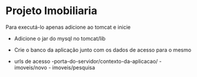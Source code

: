 # Projeto Imobiliaria
Para executá-lo apenas adicione ao tomcat e inicie

- Adicione o jar do mysql no tomcat/lib

- Crie o banco da aplicação junto com os dados de acesso para o mesmo

- urls de acesso
	-porta-do-servidor/contexto-da-aplicacao/
		- imoveis/novo
		- imoveis/pesquisa